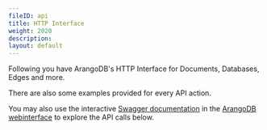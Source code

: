 ```yaml
---
fileID: api
title: HTTP Interface
weight: 2020
description: 
layout: default
---
```

Following you have ArangoDB's HTTP Interface for Documents, Databases, Edges and more.

There are also some examples provided for every API action. 

You may also use the interactive [Swagger documentation](http://swagger.io) in the
[ArangoDB webinterface](../programs-tools/web-interface/)
to explore the API calls below.
